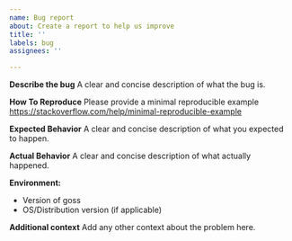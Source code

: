 ```yaml
---
name: Bug report
about: Create a report to help us improve
title: ''
labels: bug
assignees: ''

---
```


**Describe the bug**
A clear and concise description of what the bug is.

**How To Reproduce**
Please provide a minimal reproducible example
https://stackoverflow.com/help/minimal-reproducible-example

**Expected Behavior**
A clear and concise description of what you expected to happen.

**Actual Behavior**
A clear and concise description of what actually happened.

**Environment:**
 - Version of goss
 - OS/Distribution version (if applicable)

**Additional context**
Add any other context about the problem here.
